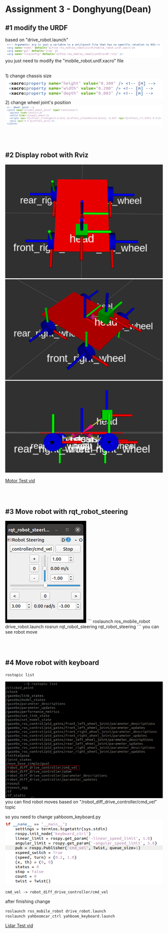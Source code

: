 # Assignment 3 - Donghyung(Dean)

## #1 modify the URDF

based on "drive_robot.launch"
<img src="./images/1.png"/>
<br/>
you just need to modify the "mobile_robot.urdf.xacro" file

<br/>
1) change chassis size
<img src="./images/2.png"/>
2) change wheel joint's position
<img src="./images/3.png"/>

<br/><br/>

## #2 Display robot with Rviz
<img src="./images/5.png"/><img src="./images/7.png"/><img src="./images/6.png"/>


[Motor Test vid](https://youtube.com/shorts/FEDPxpPm5LE)


<br/><br/>

## #3 Move robot with rqt_robot_steering
<img src="./images/8.png"/>
```
roslaunch ros_mobile_robot drive_robot.launch
rosrun rqt_robot_steering rqt_robot_steering
```
you can see robot move

<br/><br/>



## #4 Move robot with keyboard

```
rostopic list
```
<img src="./images/9.png"/>
you can find robot moves based on "/robot_diff_drive_controller/cmd_vel" topic

so you need to change yahboom_keyboard.py
<br/>
<img src="./images/4.png"/>
```
cmd_vel -> robot_diff_drive_controller/cmd_vel
```
after finishing change

```
roslaunch ros_mobile_robot drive_robot.launch
roslaunch yahboomcar_ctrl yahboom_keyboard.launch
```

[Lidar Test vid](https://youtu.be/mS8J2_pSlNk)

<br/><br/>


